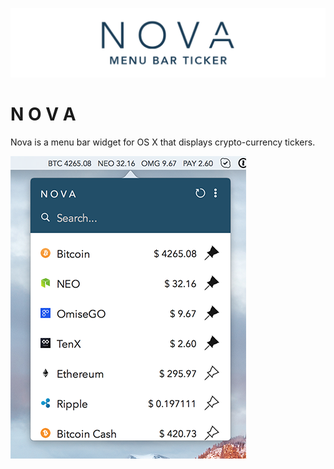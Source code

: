 ![NOVA OS X crypto currency ticker menu bar app](/Assets/PNG/nova_github_header.png)

# N O V A
Nova is a menu bar widget for OS X that displays crypto-currency tickers.

![NOVA OS X crypto currency ticker menu bar app](/Assets/PNG/nova_screenshot.png)
